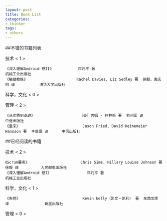 ```yaml
---
layout: post
title: Book List
categories:
- thinker
tags:
- others
---
```



##不错的书籍列表

技术 < 1 >

	《深入理解Android 卷II》			邓凡平	著												机械工业出版社
	《敏捷教练》						Rachel Davies, Liz Sedley 著  徐毅，袁店明 译			清华大学出版社
	

科学，文化 < 0 >


管理 < 2 >

	《从优秀到卓越》					［美］吉姆 - 柯林斯 著  俞利军 译						中信出版社
	《重来》							Jason Fried, David Heinemeier Hansson 著  李瑜偲 译		中信出版社



##已经阅读的书籍

技术 < 2 >

	《Scrum要素》						Chris Sims, Hillary Louise Johnson 著  徐毅 译			人民邮电出版社
	《深入理解Android 卷I》				邓凡平	著												机械工业出版社


科学，文化 < 1 >

	《失控》							Kevin kelly（凯文－凯利） 著  东西文库 译				新星出版社


管理 < 0 >


